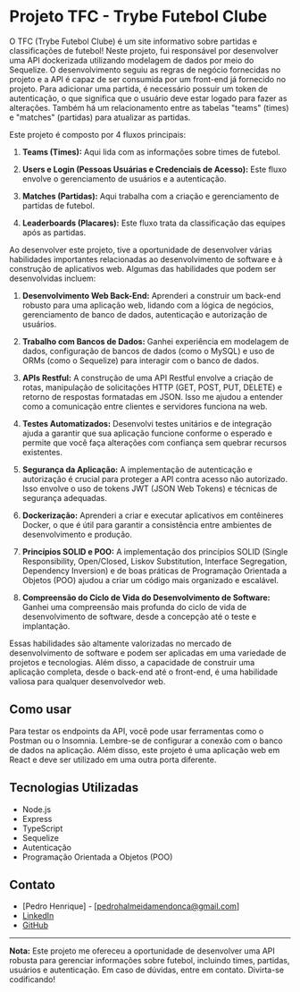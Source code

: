 # Projeto TFC - Trybe Futebol Clube

O TFC (Trybe Futebol Clube) é um site informativo sobre partidas e classificações de futebol! Neste projeto, fui responsável por desenvolver uma API dockerizada utilizando modelagem de dados por meio do Sequelize. O desenvolvimento seguiu as regras de negócio fornecidas no projeto e a API é capaz de ser consumida por um front-end já fornecido no projeto. Para adicionar uma partida, é necessário possuir um token de autenticação, o que significa que o usuário deve estar logado para fazer as alterações. Também há um relacionamento entre as tabelas "teams" (times) e "matches" (partidas) para atualizar as partidas.

Este projeto é composto por 4 fluxos principais:

1. **Teams (Times):** Aqui lida com as informações sobre times de futebol.

2. **Users e Login (Pessoas Usuárias e Credenciais de Acesso):** Este fluxo envolve o gerenciamento de usuários e a autenticação.

3. **Matches (Partidas):** Aqui trabalha com a criação e gerenciamento de partidas de futebol.

4. **Leaderboards (Placares):** Este fluxo trata da classificação das equipes após as partidas.

Ao desenvolver este projeto, tive a oportunidade de desenvolver várias habilidades importantes relacionadas ao desenvolvimento de software e à construção de aplicativos web. Algumas das habilidades que podem ser desenvolvidas incluem:

1. **Desenvolvimento Web Back-End:** Aprenderi a construir um back-end robusto para uma aplicação web, lidando com a lógica de negócios, gerenciamento de banco de dados, autenticação e autorização de usuários.

2. **Trabalho com Bancos de Dados:** Ganhei experiência em modelagem de dados, configuração de bancos de dados (como o MySQL) e uso de ORMs (como o Sequelize) para interagir com o banco de dados.

3. **APIs Restful:** A construção de uma API Restful envolve a criação de rotas, manipulação de solicitações HTTP (GET, POST, PUT, DELETE) e retorno de respostas formatadas em JSON. Isso me ajudou a entender como a comunicação entre clientes e servidores funciona na web.

4. **Testes Automatizados:** Desenvolvi testes unitários e de integração ajuda a garantir que sua aplicação funcione conforme o esperado e permite que você faça alterações com confiança sem quebrar recursos existentes.

5. **Segurança da Aplicação:** A implementação de autenticação e autorização é crucial para proteger a API contra acesso não autorizado. Isso envolve o uso de tokens JWT (JSON Web Tokens) e técnicas de segurança adequadas.

6. **Dockerização:** Aprenderi a criar e executar aplicativos em contêineres Docker, o que é útil para garantir a consistência entre ambientes de desenvolvimento e produção.

7. **Princípios SOLID e POO:** A implementação dos princípios SOLID (Single Responsibility, Open/Closed, Liskov Substitution, Interface Segregation, Dependency Inversion) e de boas práticas de Programação Orientada a Objetos (POO) ajudou a criar um código mais organizado e escalável.

8. **Compreensão do Ciclo de Vida do Desenvolvimento de Software:** Ganhei uma compreensão mais profunda do ciclo de vida de desenvolvimento de software, desde a concepção até o teste e implantação.

Essas habilidades são altamente valorizadas no mercado de desenvolvimento de software e podem ser aplicadas em uma variedade de projetos e tecnologias. Além disso, a capacidade de construir uma aplicação completa, desde o back-end até o front-end, é uma habilidade valiosa para qualquer desenvolvedor web.

## Como usar

Para testar os endpoints da API, você pode usar ferramentas como o Postman ou o Insomnia. Lembre-se de configurar a conexão com o banco de dados na aplicação. Além disso, este projeto é uma aplicação web em React e deve ser utilizado em uma outra porta diferente.

## Tecnologias Utilizadas

- Node.js
- Express
- TypeScript
- Sequelize
- Autenticação
- Programação Orientada a Objetos (POO)

## Contato

- [Pedro Henrique] - [pedrohalmeidamendonca@gmail.com]
- [LinkedIn](https://www.linkedin.com/in/pedrohxiv/)
- [GitHub](https://github.com/pedrohxiv)

---

**Nota:** Este projeto me ofereceu a oportunidade de desenvolver uma API robusta para gerenciar informações sobre futebol, incluindo times, partidas, usuários e autenticação. Em caso de dúvidas, entre em contato. Divirta-se codificando!
